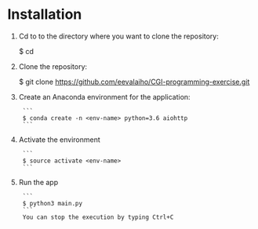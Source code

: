 # Installation

1. Cd to to the directory where you want to clone the repository:

    $ cd <directory-name>
2. Clone the repository:

    $ git clone https://github.com/eevalaiho/CGI-programming-exercise.git
3. Create an Anaconda environment for the application:

        ```
        $ conda create -n <env-name> python=3.6 aiohttp
        ```
4. Activate the environment

        ```
        $ source activate <env-name>
        ```
5. Run the app

        ```
        $ python3 main.py
        ```
        You can stop the execution by typing Ctrl+C
